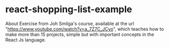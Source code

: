 # react-shopping-list-example
About Exercise from Joh Smilga's course, available at the url "https://www.youtube.com/watch?v=a_7Z7C_JCyo", which teaches how to make more than 15 projects, simple but with important concepts in the React Js language.
